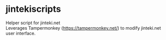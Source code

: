 # jintekiscripts
Helper script for jinteki.net  
Leverages Tampermonkey (https://tampermonkey.net/) to modify jinteki.net user interface.
